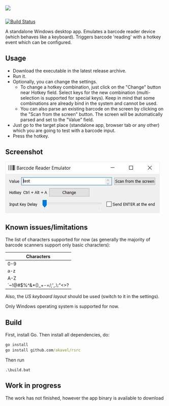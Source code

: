 # [<img src="https://github.com/oxcafedead/barcode-reader-emulator/raw/main/docs/barcode-emulator-logo.png">](https://oxcafedead.github.io/barcode-reader-emulator/)

[![Build Status](https://github.com/oxcafedead/barcode-reader-emulator/actions/workflows/build.yml/badge.svg?branch=golang-alpha)](https://github.com/oxcafedead/barcode-reader-emulator/actions/workflows/build.yml)

A standalone Windows desktop app. Emulates a barcode reader device (which behaves like a keyboard). Triggers barcode 'reading' with a hotkey event which can be configured.

## Usage

- Download the executable in the latest release archive. 
- Run it.
- Optionally, you can change the settings.
    - To change a hotkey combination, just click on the "Change" button near Hotkey field. Select keys for the new combination (multi-selection is supported for special keys). Keep in mind that some combinations are already bind in the system and cannot be used.
    - You can also parse an existing barcode on the screen by clicking on the "Scan from the screen" button. The screen will be automatically parsed and set to the "Value" field.
- Just go to the target place (standalone app, browser tab or any other) which you are going to test with a barcode input.
- Press the hotkey.

## Screenshot
![Screenshot](docs/screenshot.jpg)

## Known issues/limitations

The list of characters supported for now (as generally the majority of barcode scanners support only basic characters):

| Characters  |
| ------------- |
| 0-9  |
| a-z  |
| A-Z  |
| \`~!@#$%^&*()_+-=&sol;;',.&bsol;:"<>? |

Also, the _US keyboard layout_ should be used (switch to it in the settings).

Only Windows operating system is supported for now.

## Build
First, install Go.
Then install all dependencies, do:
```cmd
go install
go install github.com/akavel/rsrc
```
Then run
```
.\build.bat
```

## Work in progress
The work has not finished, however the app binary is available to download